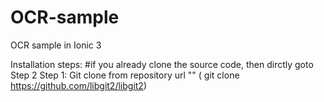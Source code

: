 # OCR-sample
OCR sample in Ionic 3 

Installation steps:
#if you already clone the source code, then dirctly goto Step 2
Step 1: Git clone from repository url "" ( git clone https://github.com/libgit2/libgit2)
